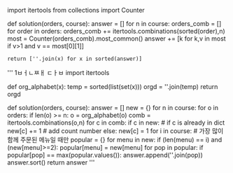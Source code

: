 import itertools
from collections import Counter

def solution(orders, course):
    answer = []
    for n in course:
        orders_comb = []
        for order in orders:
            orders_comb += itertools.combinations(sorted(order),n)
        most = Counter(orders_comb).most_common()
        answer += [k for k,v in most if v>1 and v == most[0][1]]
    
    return [''.join(x) for x in sorted(answer)]

''' 1ㅂㅓㄴㅉㅐ ㄷㅏㅂ
import itertools

def org_alphabet(x):
    temp = sorted(list(set(x)))
    orgd = ''.join(temp)
    return orgd

def solution(orders, course):
    answer = []
    new = {}
    for n in course:
        for o in orders:
            if len(o) >= n: 
                o = org_alphabet(o)
                comb = itertools.combinations(o,n)
                for c in comb:
                    if c in new: # if c is already in dict
                        new[c] += 1 # add count number
                    else: 
                        new[c] = 1
    for i in course: # 가장 많이 함께 주문된 메뉴일 때만
        popular = {}
        for menu in new:
            if (len(menu) == i) and (new[menu]>=2):
                popular[menu] = new[menu]
        for pop in popular:
            if popular[pop] == max(popular.values()):
                answer.append(''.join(pop))
    answer.sort()
    return answer
'''
